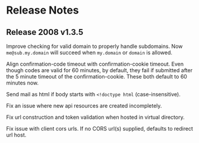 # Release Notes

## Release 2008 v1.3.5

Improve checking for valid domain to properly handle subdomains.  Now `me@sub.my.domain` will succeed when `my.domain` or `domain` is allowed.

Align confirmation-code timeout with confirmation-cookie timeout.  Even though codes are valid for 60 minutes, by default, they fail if submitted after the 5 minute timeout of the confirmation-cookie.  These both default to 60 minutes now.

Send mail as html if body starts with `<!doctype html` (case-insensitive).

Fix an issue where new api resources are created incompletely.

Fix url construction and token validation when hosted in virtual directory.

Fix issue with client cors urls.  If no CORS url(s) supplied, defaults to redirect url host.
